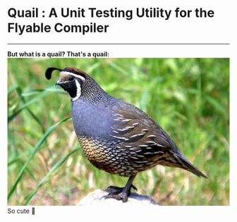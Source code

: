 # Quail : A Unit Testing Utility for the Flyable Compiler

---

**But what is a quail? That's a quail:** ![image of fly](quail.jpg) 
So cute 🥺